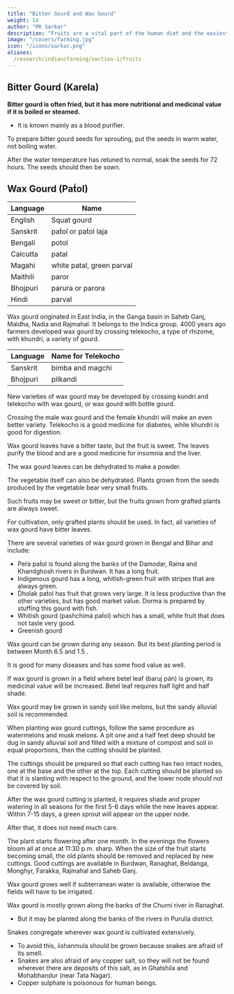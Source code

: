 ```yaml
---
title: "Bitter Gourd and Wax Gourd"
weight: 14
author: "PR Sarkar"
description: "Fruits are a vital part of the human diet and the easiest food for humans to digest. "
image: "/covers/farming.jpg"
icon: "/icons/sarkar.png"
aliases:
  /research/indian/farming/section-1/fruits
---
```



## Bitter Gourd (Karela)

**Bitter gourd is often fried, but it has more nutritional and medicinal value if it is boiled or steamed.** 
- It is known mainly as a blood purifier.

To prepare bitter gourd seeds for sprouting, put the seeds in warm water, not boiling water. 

After the water temperature has retuned to normal, soak the seeds for 72 hours. The seeds should then be sown.



## Wax Gourd (Pat́ol)

Language | Name
--- | ---
English | Squat gourd
Sanskrit | pat́ol or pat́ol laja
Bengali | potol
Calcutta | patal
Magahi | white patal, green parval
Maithili | paror
Bhojpuri | parura or parora
Hindi | parval

Wax gourd originated in East India, in the Ganga basin in Saheb Ganj, Maldha, Nadia and Rajmahal. It belongs to the Indica group. 4000 years ago farmers developed wax gourd by crossing telekocho, a type of rhizome, with khundri, a variety of gourd. 


Language | Name for Telekocho
--- | ---
Sanskrit | bimba and magchi
Bhojpuri | pilkandi

New varieties of wax gourd may be developed by crossing kundri and telekocho with wax gourd, or wax gourd with bottle gourd. 

Crossing the male wax gourd and the female khundri will make an even better variety. Telekocho is a good medicine for diabetes, while khundri is good for digestion.

Wax gourd leaves have a bitter taste, but the fruit is sweet. The leaves purify the blood and are a good medicine for insomnia and the liver. 

The wax gourd leaves can be dehydrated to make a powder. 

The vegetable itself can also be dehydrated. Plants grown from the seeds produced by the vegetable bear very small fruits.

Such fruits may be sweet or bitter, but the fruits grown from grafted plants are always sweet. 

For cultivation, only grafted plants should be used. In fact, all varieties of wax gourd have bitter leaves.

There are several varieties of wax gourd grown in Bengal and Bihar and include:
- Peŕa pat́ol is found along the banks of the Damodar, Raina and Khandghosh rivers in Burdwan. It has a long fruit.
- Indigenous gourd has a long, whitish-green fruit with stripes that are always green.
- D́holak pat́ol has fruit that grows very large. It is less productive than the other varieties, but has good market value. Dorma is prepared by stuffing this gourd with fish.
- Whitish gourd (pashchimá pat́ol) which has a small, white fruit that does not taste very good.
- Greenish gourd

Wax gourd can be grown during any season. But its best planting period is between Month 6.5 and 1.5 <!-- Aśádha and Mágha -->. 

It is good for many diseases and has some food value as well. 

If wax gourd is grown in a field where betel leaf (baruj pán) is grown, its medicinal value will be increased. Betel leaf requires half light and half shade. 

Wax gourd may be grown in sandy soil like melons, but the sandy alluvial soil is recommended.

When planting wax gourd cuttings, follow the same procedure as watermelons and musk melons. A pit one and a half feet deep should be dug in sandy alluvial soil and filled with a mixture of compost and soil in equal proportions, then the cutting should be planted. 

The cuttings should be prepared so that each cutting has two intact nodes, one at the base and the other at the top. Each cutting should be planted so that it is slanting with respect to the ground, and the lower node should not be covered by soil. 

After the wax gourd cutting is planted, it requires shade and proper watering in all seasons for the first 5-6 days while the new leaves appear. Within 7-15 days, a green sprout will appear on the upper node. 

After that, it does not need much care. 

The plant starts flowering after one month. In the evenings the flowers bloom all at once at 11:30 p.m. sharp. When the size of the fruit starts becoming small, the old plants should be removed and replaced by new cuttings. Good cuttings are available in Burdwan, Ranaghat, Beldanga, Monghyr, Farakka, Rajmahal and Saheb Ganj. 

Wax gourd grows well if subterranean water is available, otherwise the fields will have to be irrigated.

Wax gourd is mostly grown along the banks of the Churni river in Ranaghat. 
- But it may be planted along the banks of the rivers in Purulia district. 

Snakes congregate wherever wax gourd is cultivated extensively. 
- To avoid this, iishanmula should be grown because snakes are afraid of its smell. 
- Snakes are also afraid of any copper salt, so they will not be found wherever there are deposits of this salt, as in Ghatshila and Mohabhandur (near Tata Nagar). 
- Copper sulphate is poisonous for human beings.

